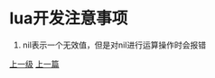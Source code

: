 # lua开发注意事项
1. nil表示一个无效值，但是对nil进行运算操作时会报错




































[上一级](base.md)
[上一篇](lua_CartesianProduct.md)
